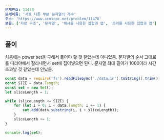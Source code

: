 ```yaml
---
문제번호: 11478
문제이름: '서로 다른 부분 문자열의 개수'
주소: 'https://www.acmicpc.net/problem/11478'
분류: ['자료 구조', '문자열', '해시를 사용한 집합과 맵', '트리를 사용한 집합과 맵']
---
```


## 풀이

처음에는 power set을 구해서 풀어야 할 것 같았는데 아니었음. 문자열의 순서 그대로를 따라야해서 잘라내면서 set에 집어넣으면 된다. 문자열 최대 길이가 1000이라 시간 초과날 것 같았는데 안났음.

```js
const data = require('fs').readFileSync('./data.in').toString().trim();
const SIZE = data.length;
const set = new Set();
let sliceLength = 1;

while (sliceLength <= SIZE) {
    for (let i = 0; i < data.length; i += 1) {
        set.add(data.substring(i, i + sliceLength));
    }
    sliceLength += 1;
}

console.log(set);
```
